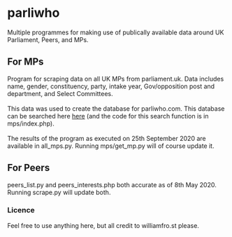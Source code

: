 # parliwho

Multiple programmes for making use of publically available data around UK Parliament, Peers, and MPs.

<h2>For MPs</h2>
Program for scraping data on all UK MPs from parliament.uk. Data includes name, gender, constituency, party, intake year, Gov/opposition post and department, and Select Committees.
<br><br>
This data was used to create the database for parliwho.com. This database can be searched here <a href="https://williamfro.st/portfolio/lookup/index.php">here</a> (and the code for this search function is in mps/index.php).
<br><br>
The results of the program as executed on 25th September 2020 are available in all_mps.py. Running mps/get_mp.py will of course update it.

<h2>For Peers</h2>
peers_list.py and peers_interests.php both accurate as of 8th May 2020. Running scrape.py will update both.

<h3>Licence</h3>
Feel free to use anything here, but all credit to williamfro.st please.
